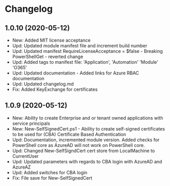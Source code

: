 ﻿# Changelog
## 1.0.10 (2020-05-12)
 - New: Added MIT license acceptance
 - Upd: Updated module manifest file and increment build number
 - Upd: Updated manifest RequireLicenseAcceptance = $false - Breaking PowerShellGet - reverted change
 - Upd: Added tags to manifest file: 'Application', 'Automation' 'Module' 'O365'
 - Upd: Updated documentation - Added links for Azure RBAC documentation
 - Upd: Updated changelog.md
 - Fix: Added KeyExchange for certificates

## 1.0.9 (2020-05-12)
 - New: Ability to create Enterprise and or tenant owned applications with service principals
 - New: New-SelfSignedCert.ps1 - Ability to create self-signed certificates to be used for (CBA) Certificate Based Authentication
 - Upd: Documentation, incremented module version. Added checks for PowerShell core as AzureAD will not work on PowerShell core.
 - Upd: Changed New-SelfSigndCert cert store from LocalMachine to CurrentUser
 - Upd: Updated parameters with regards to CBA login with AzureAD and AzureAZ
 - Upd: Added switches for CBA login
 - Fix: File save for New-SelfSignedCert